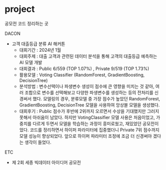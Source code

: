 # project
공모전 코드 정리하는 곳

DACON
- 고객 대출등급 분류 AI 해커톤
  - 대회기간 : 2024년 1월
  - 대회주제 : 대출 고객과 관련된 데이터 분석을 통해 고객의 대출등급 예측하는 AI 모델 개발
  - 대회결과 : Public 6/559 (TOP 1.07%) , Private 9/519 (TOP 1.73%)
  - 활용모델 : Voting Classifier (RandomForest, GradientBoosting, DecisionTree)
  - 분석방법 : 변수선택이나 파생변수 생성이 점수에 큰 영향을 미치는 것 같아, 여러 조합으로 변수를 선택해보고 다양한 파생변수를 생성하는 등의 전처리를 신경써서 했다. 모델링의 경우, 분류모델 중 가장 점수가 높았던 RandomForest, GradientBoosting, DecisionTree 모델을 사용하여 앙상블 모델을 생성했다.
  - 대회후기 : Public 점수가 후반에 2위까지 오르면서 수상을 기대했지만 그러지 못해서 아쉬움이 남았다. 하지만 VotingClassifier 모델 사용은 처음이었고, 가중치를 다르게 두면서 모델을 학습하는 과정이 흥미로웠고, 재밌었던 공모전이었다. 코드를 정리하면서 하이퍼 파라미터에 집중했더니 Private 7위 점수까지 모델 성능이 향상되었다. 앞으로 하이퍼 파라미터 조정에 조금 더 신경써야 겠다는 생각이 들었다.
  
ETC
- 제 2회 세종 빅데이터 아이디어 공모전
